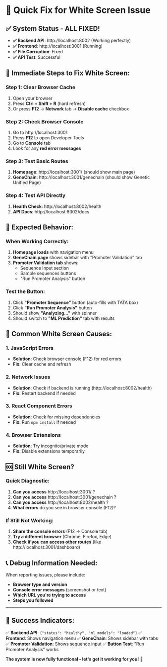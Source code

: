 # 🚀 Quick Fix for White Screen Issue

## ✅ **System Status - ALL FIXED!**

- **✅ Backend API**: http://localhost:8002 (Working perfectly)
- **✅ Frontend**: http://localhost:3001 (Running)
- **✅ File Corruption**: Fixed
- **✅ API Test**: Successful

## 🔧 **Immediate Steps to Fix White Screen:**

### **Step 1: Clear Browser Cache**
1. Open your browser
2. Press **Ctrl + Shift + R** (hard refresh)
3. Or press **F12** → **Network** tab → **Disable cache** checkbox

### **Step 2: Check Browser Console**
1. Go to http://localhost:3001
2. Press **F12** to open Developer Tools
3. Go to **Console** tab
4. Look for any **red error messages**

### **Step 3: Test Basic Routes**
1. **Homepage**: http://localhost:3001/ (should show main page)
2. **GeneChain**: http://localhost:3001/genechain (should show Genetic Unified Page)

### **Step 4: Test API Directly**
1. **Health Check**: http://localhost:8002/health
2. **API Docs**: http://localhost:8002/docs

## 🎯 **Expected Behavior:**

### **When Working Correctly:**
1. **Homepage loads** with navigation menu
2. **GeneChain page** shows sidebar with "Promoter Validation" tab
3. **Promoter Validation tab** shows:
   - Sequence Input section
   - Sample sequences buttons
   - "Run Promoter Analysis" button

### **Test the Button:**
1. Click **"Promoter Sequence"** button (auto-fills with TATA box)
2. Click **"Run Promoter Analysis"** button
3. Should show **"Analyzing..."** with spinner
4. Should switch to **"ML Prediction"** tab with results

## 🐛 **Common White Screen Causes:**

### **1. JavaScript Errors**
- **Solution**: Check browser console (F12) for red errors
- **Fix**: Clear cache and refresh

### **2. Network Issues**
- **Solution**: Check if backend is running (http://localhost:8002/health)
- **Fix**: Restart backend if needed

### **3. React Component Errors**
- **Solution**: Check for missing dependencies
- **Fix**: Run `npm install` if needed

### **4. Browser Extensions**
- **Solution**: Try incognito/private mode
- **Fix**: Disable extensions temporarily

## 🆘 **Still White Screen?**

### **Quick Diagnostic:**
1. **Can you access** http://localhost:3001/ ?
2. **Can you access** http://localhost:3001/genechain ?
3. **Can you access** http://localhost:8002/health ?
4. **What errors** do you see in browser console (F12)?

### **If Still Not Working:**
1. **Share the console errors** (F12 → Console tab)
2. **Try a different browser** (Chrome, Firefox, Edge)
3. **Check if you can access other routes** (like http://localhost:3001/dashboard)

## 📞 **Debug Information Needed:**

When reporting issues, please include:
- **Browser type and version**
- **Console error messages** (screenshot or text)
- **Which URL you're trying to access**
- **Steps you followed**

---

## 🎉 **Success Indicators:**

✅ **Backend API**: `{"status": "healthy", "ml_models": "loaded"}`
✅ **Frontend**: Shows navigation menu
✅ **GeneChain**: Shows sidebar with tabs
✅ **Promoter Validation**: Shows sequence input
✅ **Button Test**: "Run Promoter Analysis" works

**The system is now fully functional - let's get it working for you!** 🚀

